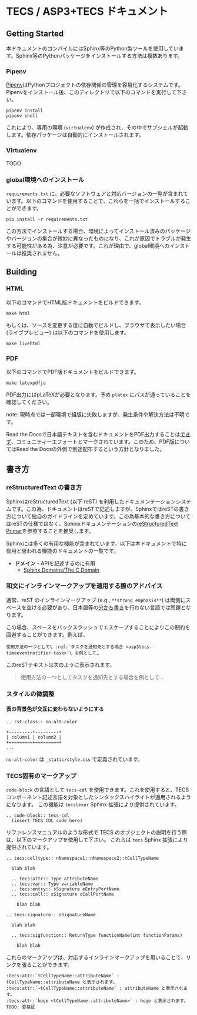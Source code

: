
TECS / ASP3+TECS ドキュメント
===========================

Getting Started
---------------

本ドキュメントのコンパイルにはSphinx等のPython製ツールを使用しています。Sphinx等のPythonパッケージをインストールする方法は複数あります。

### Pipenv

[Pipenv](https://github.com/kennethreitz/pipenv)はPythonプロジェクトの依存関係の管理を容易化するシステムです。Pipenvをインストール後、このディレクトリで以下のコマンドを実行して下さい。

    pipenv install
    pipenv shell

これにより、専用の環境 (`virtualenv`) が作成され、その中でサブシェルが起動します。依存パッケージは自動的にインストールされます。

### Virtualenv

TODO

### global環境へのインストール

`requirements.txt` に、必要なソフトウェアと対応バージョンの一覧が含まれています。以下のコマンドを使用することで、これらを一括でインストールすることができます。

    pip install -r requirements.txt

この方法でインストールする場合、環境によってインストール済みのパッケージやバージョンの集合が微妙に異なったものになり、これが原因でトラブルが発生する可能性がある為、注意が必要です。これが理由で、global環境へのインストールは推奨されません。

Building
--------

### HTML

以下のコマンドでHTML版ドキュメントをビルドできます。

    make html

もしくは、ソースを変更する度に自動でビルドし、ブラウザで表示したい場合 (ライブプレビュー) は以下のコマンドを使用します。

    make livehtml

### PDF

以下のコマンドでPDF版ドキュメントをビルドできます。

    make latexpdfja

PDF出力にはpLaTeXが必要となります。予め `platex` にパスが通っていることを確認してください。

note: 現時点では一部環境で組版に失敗しますが、発生条件や解決方法は不明です。

Read the Docsで日本語テキストを含むドキュメントをPDF出力することは[できず](https://github.com/rtfd/readthedocs.org/issues/1959#issuecomment-175960871)、コミュニティーエフォートとマークされています。このため、PDF版についてはRead the Docsの外側で別途配布するという方針となりました。


書き方
------

### reStructuredText の書き方

SphinxはreStructuredText (以下 reST) を利用したドキュメンテーションシステムです。この為、ドキュメントはreSTで記述しますが、SphinxではreSTの書き方について独自のガイドラインを定めています。この為基本的な書き方についてはreSTの仕様ではなく、Sphinxドキュメンテーションの[reStructuredText Primer](http://www.sphinx-doc.org/en/stable/rest.html)を参照することを推奨します。

Sphinxには多くの有用な機能が含まれています。以下は本ドキュメントで特に有用と思われる機能のドキュメントの一覧です。

- **ドメイン** - APIを記述するのに有用
    - [Sphinx Domains/The C Domain](http://www.sphinx-doc.org/en/stable/domains.html#the-c-domain)

### 和文にインラインマークアップを適用する際のアドバイス

通常、reST のインラインマークアップ (e.g., ``**strong emphasis**``) は両側にスペースを空ける必要があり、日本語等の[分かち書き](https://ja.wikipedia.org/wiki/わかち書き)を行わない言語では問題となります。

この場合、スペースをバックスラッシュでエスケープすることによりこの制約を回避することができます。例えば、

    使用方法の一つとして\ :ref:`タスクを通知先とする場合 <asp3tecs-timeeventnotifier-task>`\ を例として…

このreSTテキストは次のように表示されます。

> 使用方法の一つとしてタスクを通知先とする場合を例として…

### スタイルの微調整

#### 表の背景色が交互に変わらないようにする

    .. rst-class:: no-alt-color

    +---------+---------+
    | column1 | column2 |
    +=========+=========+
    ...

`no-alt-color` は `_static/style.css` で定義されています。

### TECS固有のマークアップ

`code-block` の言語として `tecs-cdl` を使用できます。これを使用すると、TECS コンポーネント記述言語を対象としたシンタックスハイライトが適用されるようになります。
この機能は `tecslexer` Sphinx 拡張により提供されています。

    .. code-block:: tecs-cdl
      (insert TECS CDL code here)

リファレンスマニュアルのような形式で TECS のオブジェクトの説明を行う際は、以下のマークアップを使用して下さい。
これらは `tecs` Sphinx 拡張により提供されています。

    .. tecs:celltype:: nNamespace1::nNamespace2::tCellTypeName

      blah blah

      .. tecs:attr:: Type attributeName
      .. tecs:var:: Type variableName
      .. tecs:entry:: sSignature eEntryPortName
      .. tecs:call:: sSignature cCallPortName

        blah blah

    .. tecs:signature:: sSignatureName

      blah blah

      .. tecs:sigfunction:: ReturnType functionName(int functionParams)

        blah blah

これらのマークアップは、対応するインラインマークアップを用いることで、リンクを張ることができます。

    :tecs:attr:`tCellTypeName::attributeName` : tCellTypeName::attributeName と表示されます。
    :tecs:attr:`~tCellTypeName::attributeName` : attributeName と表示されます。
    :tecs:attr:`hoge <tCellTypeName::attributeName>` : hoge と表示されます。 TODO: 要検証
